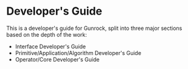 # Developer's Guide

This is a developer's guide for Gunrock, split into three major sections based on the depth of the work:

  - Interface Developer's Guide
  - Primitive/Application/Algorithm Developer's Guide
  - Operator/Core Developer's Guide
